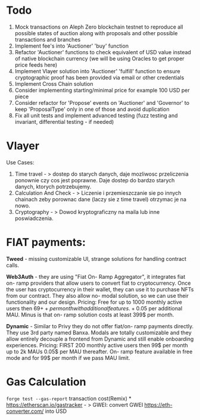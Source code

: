 # Todo

1. Mock transactions on Aleph Zero blockchain testnet to reproduce all possible states of auction along with proposals and other possible transactions and branches
2. Implement fee's into 'Auctioner' 'buy' function
3. Refactor 'Auctioner' functions to check equivalent of USD value instead of native blockchain currency (we will be using Oracles to get proper price feeds here)
4. Implement Vlayer solution into 'Auctioner' 'fulfill' function to ensure cryptographic proof has been provided via email or other credentials
5. Implement Cross Chain solution
6. Consider implementing starting/minimal price for example 100 USD per piece
7. Consider refactor for 'Propose' events on 'Auctioner' and 'Governor' to keep 'ProposalType' only in one of those and avoid duplication
8. Fix all unit tests and implement advanced testing (fuzz testing and invariant, differential testing - if needed)

# Vlayer

Use Cases:

1. Time travel - > dostep do starych danych, daje mozliwosc przeliczenia ponownie czy cos jest poprawne. Daje dostep do bardzo starych danych, ktorych potrzebujemy.
2. Calculation And Check - > Liczenie i przemieszczanie sie po innych chainach zeby porownac dane (laczy sie z time travel) otrzymac je na nowo.
3. Cryptography - > Dowod kryptograficzny na maila lub inne poswiadczenia.

# FIAT payments:

**Tweed** - missing customizable UI, strange solutions for handling contract calls.

**Web3Auth** - they are using "Fiat On- Ramp Aggregator", it integrates fiat on- ramp providers that allow users to convert fiat to cryptocurrency. Once the user has cryptocurrency in their wallet, they can use it to purchase NFTs from our contract. They also allow no- modal solution, so we can use their functionality and our design. Pricing: Free for up to 1000 monthly active users then 69$++ per month with additional features. +0.05$ per additional MAU. Minus is that on- ramp solution costs at least 399$ per month.

**Dynamic** - Similar to Privy they do not offer fiat/on- ramp payments directly. They use 3rd party named Banxa. Modals are totally customizable and they allow entirely decouple a frontend from Dynamic and still enable onboarding experiences. Pricing: FIRST 200 monthly active users then 99$ per month up to 2k MAUs 0.05$ per MAU thereafter. On- ramp feature available in free mode and for 99$ per month if we pass MAU limit.

# Gas Calculation

`forge test --gas-report`
transaction cost(Remix) \* https://etherscan.io/gastracker - > GWEI: convert GWEI https://eth-converter.com/ into USD
